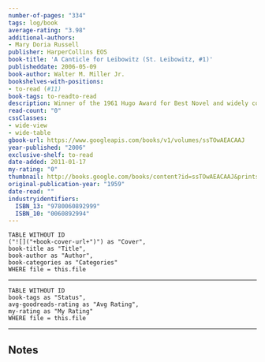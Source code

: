 ```yaml
---
number-of-pages: "334"
tags: log/book
average-rating: "3.98"
additional-authors:
- Mary Doria Russell
publisher: HarperCollins EOS
book-title: 'A Canticle for Leibowitz (St. Leibowitz, #1)'
publisheddate: 2006-05-09
book-author: Walter M. Miller Jr.
bookshelves-with-positions:
- to-read (#11)
book-tags: to-readto-read
description: Winner of the 1961 Hugo Award for Best Novel and widely considered one of the most accomplished, powerful, and enduring classics of modern speculative fiction, Walter M. Miller, Jr.'s A Canticle for Leibowitz is a true landmark of twentieth-century literature -- a chilling and still-provocative look at a post-apocalyptic future. In a nightmarish ruined world slowly awakening to the light after sleeping in darkness, the infant rediscoveries of science are secretly nourished by cloistered monks dedicated to the study and preservation of the relics and writings of the blessed Saint Isaac Leibowitz. From here the story spans centuries of ignorance, violence, and barbarism, viewing through a sharp, satirical eye the relentless progression of a human race damned by its inherent humanness to recelebrate its grand foibles and repeat its grievous mistakes. Seriously funny, stunning, and tragic, eternally fresh, imaginative, and altogether remarkable, A Canticle for Leibowitz retains its ability to enthrall and amaze. It is now, as it always has been, a masterpiece.
read-count: "0"
cssClasses:
- wide-view
- wide-table
gbook-url: https://www.googleapis.com/books/v1/volumes/ssTOwAEACAAJ
year-published: "2006"
exclusive-shelf: to-read
date-added: 2011-01-17
my-rating: "0"
thumbnail: http://books.google.com/books/content?id=ssTOwAEACAAJ&printsec=frontcover&img=1&zoom=1&source=gbs_api
original-publication-year: "1959"
date-read: ""
industryidentifiers:
  ISBN_13: "9780060892999"
  ISBN_10: "0060892994"
---
```


```dataview
TABLE WITHOUT ID
("![]("+book-cover-url+")") as "Cover",
book-title as "Title",
book-author as "Author",
book-categories as "Categories"
WHERE file = this.file
```
---
```dataview
TABLE WITHOUT ID
book-tags as "Status",
avg-goodreads-rating as "Avg Rating",
my-rating as "My Rating"
WHERE file = this.file
```
---
## Notes



